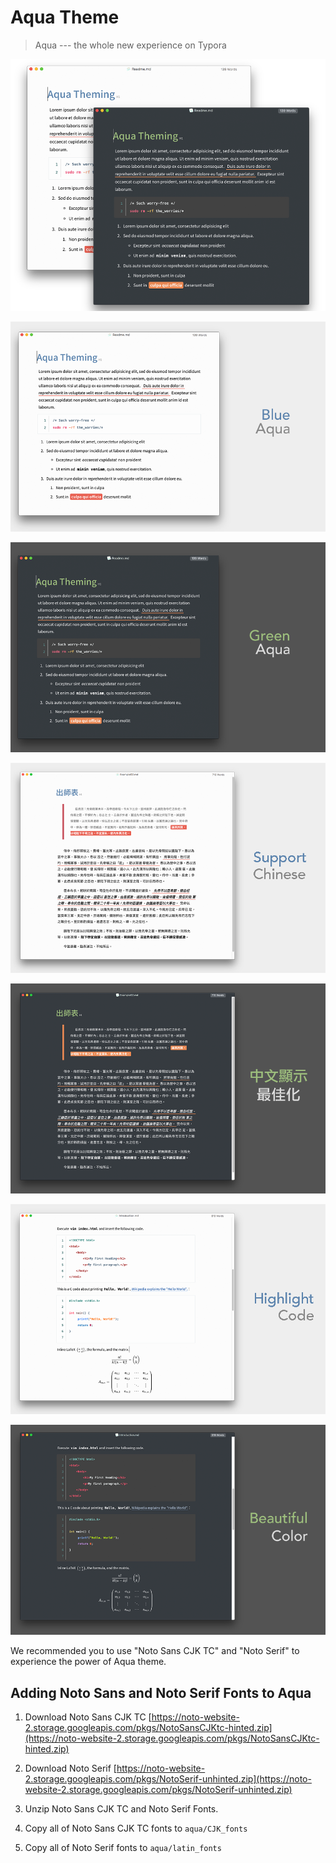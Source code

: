 # Aqua Theme

> Aqua --- the whole new experience on Typora

![aqua.png](src/aqua.png)

![Aqua-blue.png](src/Aqua-blue.png)

![Aqua-green.png](src/Aqua-green.png)

![Aqua-blue-CJK.png](src/Aqua-blue-CJK.png)

![Aqua-green-CJK.png](src/Aqua-green-CJK.png)

![Aqua-blue-code.png](src/Aqua-blue-code.png)

![Aqua-green-code.png](src/Aqua-green-code.png)

We recommended you to use "Noto Sans CJK TC" and "Noto Serif" to experience the power of Aqua theme.

## Adding Noto Sans and Noto Serif Fonts to Aqua

1. Download Noto Sans CJK TC
[https://noto-website-2.storage.googleapis.com/pkgs/NotoSansCJKtc-hinted.zip](https://noto-website-2.storage.googleapis.com/pkgs/NotoSansCJKtc-hinted.zip)

2. Download Noto Serif
[https://noto-website-2.storage.googleapis.com/pkgs/NotoSerif-unhinted.zip](https://noto-website-2.storage.googleapis.com/pkgs/NotoSerif-unhinted.zip)

3. Unzip Noto Sans CJK TC and Noto Serif Fonts.

4. Copy all of Noto Sans CJK TC fonts to `aqua/CJK_fonts`

5. Copy all of Noto Serif fonts to `aqua/latin_fonts`

